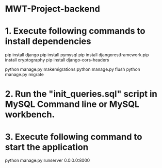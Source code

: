 # MWT-Project-backend

# 1. Execute following commands to install dependencies
pip install django
pip install pymysql
pip install djangorestframework
pip install cryptography
pip install django-cors-headers

python manage.py makemigrations
python manage.py flush
python manage.py migrate

# 2. Run the "init_queries.sql" script in MySQL Command line or MySQL workbench.

# 3. Execute following command to start the application
python manage.py runserver 0.0.0.0:8000